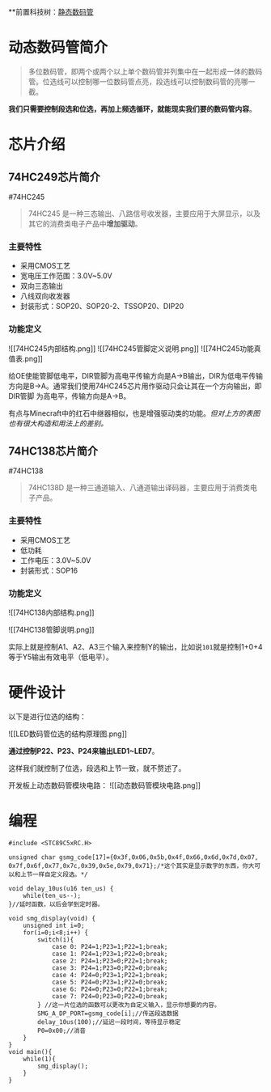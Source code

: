 **前置科技树：[静态数码管](./第11章-静态数码管.md)
# 动态数码管简介

>多位数码管，即两个或两个以上单个数码管并列集中在一起形成一体的数码管。位选线可以控制哪一位数码管点亮，段选线可以控制数码管的亮哪一截。

**我们只需要控制段选和位选，再加上频选循环，就能现实我们要的数码管内容**。

# 芯片介绍
## 74HC249芯片简介

#74HC245

>74HC245 是一种三态输出、八路信号收发器，主要应用于大屏显示，以及其它的消费类电子产品中**增加驱动**。

### 主要特性

+ 采用CMOS工艺
+ 宽电压工作范围：3.0V~5.0V
+ 双向三态输出
+ 八线双向收发器
+ 封装形式：SOP20、SOP20-2、TSSOP20、DIP20

### 功能定义

![[74HC245内部结构.png]]
![[74HC245管脚定义说明.png]]
![[74HC245功能真值表.png]]

给OE使能管脚低电平，DIR管脚为高电平传输方向是A->B输出，DIR为低电平传输方向是B->A。通常我们使用74HC245芯片用作驱动只会让其在一个方向输出，即DIR管脚 为高电平，传输方向是A->B。

有点与Minecraft中的红石中继器相似，也是增强驱动类的功能。*但对上方的表图也有很大构造和用法上的差别。*

## 74HC138芯片简介

#74HC138

>74HC138D 是一种三通道输入、八通道输出译码器，主要应用于消费类电子产品。

### 主要特性

+ 采用CMOS工艺
+ 低功耗
+ 工作电压：3.0V~5.0V
+ 封装形式：SOP16

### 功能定义

![[74HC138内部结构.png]]

![[74HC138管脚说明.png]]

实际上就是控制A1、A2、A3三个输入来控制Y的输出，比如说`101`就是控制1+0+4等于Y5输出有效电平（低电平）。

# 硬件设计

以下是进行位选的结构：

![[LED数码管位选的结构原理图.png]]

**通过控制P22、P23、P24来输出LED1~LED7**。

这样我们就控制了位选，段选和上节一致，就不赘述了。

开发板上动态数码管模块电路：
![[动态数码管模块电路.png]]

# 编程

~~~
#include <STC89C5xRC.H>

unsigned char gsmg_code[17]={0x3f,0x06,0x5b,0x4f,0x66,0x6d,0x7d,0x07, 0x7f,0x6f,0x77,0x7c,0x39,0x5e,0x79,0x71};/*这个其实是显示数字的东西，你大可以和上节一样自定义段选。*/

void delay_10us(u16 ten_us) { 
	while(ten_us--); 
}//延时函数，以后会学到定时器。

void smg_display(void) { 
	unsigned int i=0; 
	for(i=0;i<8;i++) { 
		switch(i){ 
			case 0: P24=1;P23=1;P22=1;break; 
			case 1: P24=1;P23=1;P22=0;break; 
			case 2: P24=1;P23=0;P22=1;break; 
			case 3: P24=1;P23=0;P22=0;break; 
			case 4: P24=0;P23=1;P22=1;break; 
			case 5: P24=0;P23=1;P22=0;break; 
			case 6: P24=0;P23=0;P22=1;break; 
			case 7: P24=0;P23=0;P22=0;break; 
		} //这一片位选的函数可以更改为自定义输入，显示你想要的内容。
		SMG_A_DP_PORT=gsmg_code[i];//传送段选数据
		delay_10us(100);//延迟一段时间，等待显示稳定
		P0=0x00;//消音
	} 
}
void main(){ 
	while(1){ 
		smg_display(); 
	} 
}
